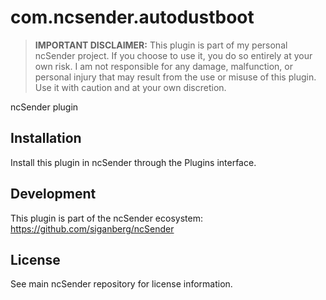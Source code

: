 # com.ncsender.autodustboot

> **IMPORTANT DISCLAIMER:** This plugin is part of my personal ncSender project. If you choose to use it, you do so entirely at your own risk. I am not responsible for any damage, malfunction, or personal injury that may result from the use or misuse of this plugin. Use it with caution and at your own discretion.

ncSender plugin

## Installation

Install this plugin in ncSender through the Plugins interface.

## Development

This plugin is part of the ncSender ecosystem: https://github.com/siganberg/ncSender

## License

See main ncSender repository for license information.
